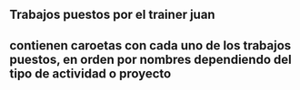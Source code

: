 ## Trabajos puestos por el trainer juan

## contienen caroetas con cada uno de los trabajos puestos, en orden por nombres dependiendo del tipo de actividad o proyecto